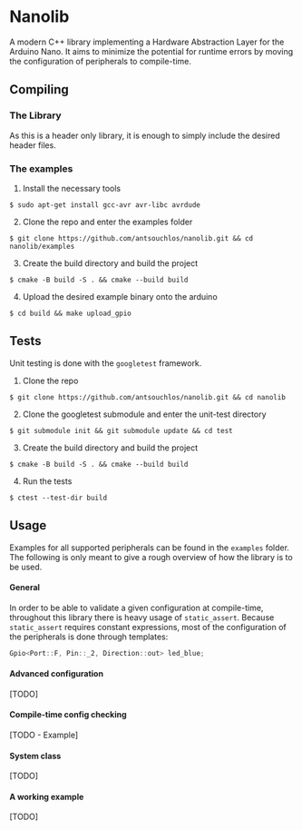# Nanolib

A modern C++ library implementing a Hardware Abstraction Layer for the Arduino Nano. It aims to minimize the potential for runtime errors
by moving the configuration of peripherals to compile-time.

## Compiling

### The Library

As this is a header only library, it is enough to simply include the desired header files.

### The examples

1. Install the necessary tools
```shell
$ sudo apt-get install gcc-avr avr-libc avrdude
```

2. Clone the repo and enter the examples folder
```shell
$ git clone https://github.com/antsouchlos/nanolib.git && cd nanolib/examples
```

3. Create the build directory and build the project
```shell
$ cmake -B build -S . && cmake --build build
```

4. Upload the desired example binary onto the arduino
```shell
$ cd build && make upload_gpio
```

## Tests

Unit testing is done with the `googletest` framework.

1. Clone the repo
```shell
$ git clone https://github.com/antsouchlos/nanolib.git && cd nanolib
```

2. Clone the googletest submodule and enter the unit-test directory
```shell
$ git submodule init && git submodule update && cd test
```

3. Create the build directory and build the project
```shell
$ cmake -B build -S . && cmake --build build
```

4. Run the tests
```shell
$ ctest --test-dir build
```

## Usage

Examples for all supported peripherals can be found in the `examples` folder. The following is only meant to give a rough overview
of how the library is to be used.

#### General

In order to be able to validate a given configuration at compile-time, throughout this library there is heavy usage of
`static_assert`. Because `static_assert` requires constant expressions, most of the configuration of the peripherals is
done through templates:

```c++
Gpio<Port::F, Pin::_2, Direction::out> led_blue;
```

#### Advanced configuration
[TODO]

#### Compile-time config checking
[TODO - Example]

#### System class
[TODO]

#### A working example
[TODO]

